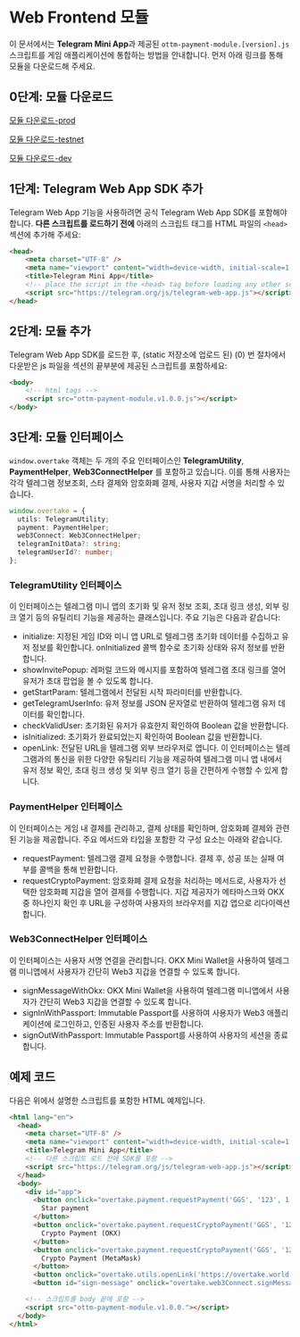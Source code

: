 # Web Frontend 모듈

이 문서에서는 **Telegram Mini App**과 제공된 `ottm-payment-module.[version].js` 스크립트를 게임 애플리케이션에 통합하는 방법을 안내합니다.
먼저 아래 링크를 통해 모듈을 다운로드해 주세요.

## 0단계: 모듈 다운로드
[모듈 다운로드-prod](https://static.overtake.world/excluded-sync/modules/ottm-payment-module.prod.v2.3.2.js)

[모듈 다운로드-testnet](https://static.overtake-test.world/excluded-sync/modules/ottm-payment-module.test.v2.3.2.js)

[모듈 다운로드-dev](https://static.ottm-dev.co/excluded-sync/modules/ottm-payment-module.dev.v2.3.2.js)


## 1단계: Telegram Web App SDK 추가

Telegram Web App 기능을 사용하려면 공식 Telegram Web App SDK를 포함해야 합니다. **다른 스크립트를 로드하기 전에** 아래의 스크립트 태그를 HTML 파일의 `<head>` 섹션에 추가해 주세요:

```html
<head>
    <meta charset="UTF-8" />
    <meta name="viewport" content="width=device-width, initial-scale=1.0" />
    <title>Telegram Mini App</title>
    <!-- place the script in the <head> tag before loading any other scripts -->
    <script src="https://telegram.org/js/telegram-web-app.js"></script>
</head>
```
## 2단계: 모듈 추가

Telegram Web App SDK를 로드한 후, (static 저장소에 업로드 된) (0) 번 절차에서 다운받은 js 파일을 <body> 섹션의 끝부분에 제공된 스크립트를 포함하세요:

```html
<body>
    <!-- html tags -->
    <script src="ottm-payment-module.v1.0.0.js"></script>
</body>
```

## 3단계: 모듈 인터페이스
`window.overtake` 객체는 두 개의 주요 인터페이스인 **TelegramUtility**, **PaymentHelper**, **Web3ConnectHelper** 를 포함하고 있습니다. 
이를 통해 사용자는 각각 텔레그램 정보조회, 스타 결제와 암호화폐 결제, 사용자 지갑 서명을 처리할 수 있습니다.

```typescript
window.overtake = {
  utils: TelegramUtility;
  payment: PaymentHelper;
  web3Connect: Web3ConnectHelper;
  telegramInitData?: string;
  telegramUserId?: number;
};
```
### TelegramUtility 인터페이스
이 인터페이스는 텔레그램 미니 앱의 초기화 및 유저 정보 조회, 초대 링크 생성, 외부 링크 열기 등의 유틸리티 기능을 제공하는 클래스입니다. 주요 기능은 다음과 같습니다:

- initialize: 지정된 게임 ID와 미니 앱 URL로 텔레그램 초기화 데이터를 수집하고 유저 정보를 확인합니다. onInitialized 콜백 함수로 초기화 상태와 유저 정보를 반환합니다.
- showInvitePopup: 레퍼럴 코드와 메시지를 포함하여 텔레그램 초대 링크를 열어 유저가 초대 팝업을 볼 수 있도록 합니다.
- getStartParam: 텔레그램에서 전달된 시작 파라미터를 반환합니다.
- getTelegramUserInfo: 유저 정보를 JSON 문자열로 반환하여 텔레그램 유저 데이터를 확인합니다.
- checkValidUser: 초기화된 유저가 유효한지 확인하여 Boolean 값을 반환합니다.
- isInitialized: 초기화가 완료되었는지 확인하여 Boolean 값을 반환합니다.
- openLink: 전달된 URL을 텔레그램 외부 브라우저로 엽니다.
이 인터페이스는 텔레그램과의 통신을 위한 다양한 유틸리티 기능을 제공하여 텔레그램 미니 앱 내에서 유저 정보 확인, 초대 링크 생성 및 외부 링크 열기 등을 간편하게 수행할 수 있게 합니다.

### PaymentHelper 인터페이스
이 인터페이스는 게임 내 결제를 관리하고, 결제 상태를 확인하며, 암호화폐 결제와 관련된 기능을 제공합니다. 주요 메서드와 타입을 포함한 각 구성 요소는 아래와 같습니다.

- requestPayment: 텔레그램 결제 요청을 수행합니다. 결제 후, 성공 또는 실패 여부를 콜백을 통해 반환합니다.
- requestCryptoPayment: 암호화폐 결제 요청을 처리하는 메서드로, 사용자가 선택한 암호화폐 지갑을 열어 결제를 수행합니다. 지갑 제공자가 메타마스크와 OKX 중 하나인지 확인 후 URL을 구성하여 사용자의 브라우저를 지갑 앱으로 리다이렉션합니다.

### Web3ConnectHelper 인터페이스 
이 인터페이스는 사용자 서명 연결을 관리합니다. OKX Mini Wallet을 사용하여 텔레그램 미니앱에서 사용자가 간단히 Web3 지갑을 연결할 수 있도록 합니다.

- signMessageWithOkx: OKX Mini Wallet을 사용하여 텔레그램 미니앱에서 사용자가 간단히 Web3 지갑을 연결할 수 있도록 합니다.
- signInWithPassport: Immutable Passport를 사용하여 사용자가 Web3 애플리케이션에 로그인하고, 인증된 사용자 주소를 반환합니다.
- signOutWithPassport: Immutable Passport를 사용하여 사용자의 세션을 종료합니다.

## 예제 코드

다음은 위에서 설명한 스크립트를 포함한 HTML 예제입니다.
```html
<html lang="en">
  <head>
    <meta charset="UTF-8" />
    <meta name="viewport" content="width=device-width, initial-scale=1.0" />
    <title>Telegram Mini App</title>
    <!-- 다른 스크립트 로드 전에 SDK를 포함 -->
    <script src="https://telegram.org/js/telegram-web-app.js"></script>
  </head>
  <body>
    <div id="app">
      <button onclick="overtake.payment.requestPayment('GGS', '123', 1, (invoiceId)=> alert(`payment success callback, invoiceId: ${invoiceId}`), (status)=> alert(`payment failed due to ${status}`))">
        Star payment
      </button>
      <button onclick="overtake.payment.requestCryptoPayment('GGS', '123',  'product name', '13473:0x3b2d8a1931736fc321c24864bceee981b11c3c57',  1, 'okx',  (invoiceId)=> alert(`payment success callback, invoiceId: ${invoiceId}`), (status)=> alert(`payment failed due to ${status}`))">
        Crypto Payment (OKX)
      </button>
      <button onclick="overtake.payment.requestCryptoPayment('GGS', '123',  'product name', '13473:0x3b2d8a1931736fc321c24864bceee981b11c3c57',  1, 'metamask',  (invoiceId)=> alert(`payment success callback, invoiceId: ${invoiceId}`), (status)=> alert(`payment failed due to ${status}`))">
        Crypto Payment (MetaMask)
      </button>
      <button onclick="overtake.utils.openLink('https://overtake.world')">Open link(External Browser)</button>
      <button id="sign-message" onclick="overtake.web3Connect.signMessageWithOkx('GGS', (result)=> alert(`Sign message result: ${result}`)), (status)=> alert(`sign message failed due to ${status}`)">Sign Message</button>

    <!-- 스크립트를 body 끝에 포함 -->
    <script src="ottm-payment-module.v1.0.0."></script>
  </body>
</html>
